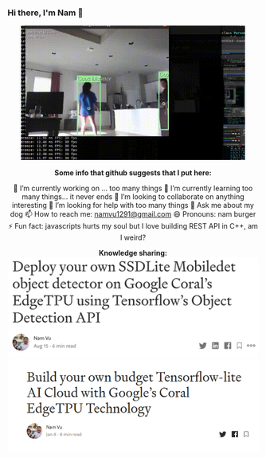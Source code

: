 ### Hi there, I'm Nam 👋

<div align="center">
    <img src="https://github.com/Namburger/social-distancing-violator-detector/blob/master/assets/sdv_ssdlite_mobiledet_resized.gif" width="450">

**Some info that github suggests that I put here:**

🔭 I’m currently working on ... too many things
🌱 I’m currently learning too many things... it never ends
👯 I’m looking to collaborate on anything interesting
🤔 I’m looking for help with too many things
💬 Ask me about my dog
📫 How to reach me: namvu1291@gmail.com
😄 Pronouns: nam burger
⚡ Fun fact: javascripts hurts my soul but I love building REST API in C++, am I weird?

**Knowledge sharing:**
[<img dth="500" src="https://github.com/Namburger/edgetpu-ssdlite-mobiledet-retrain/blob/master/assets/medium.png">](https://medium.com/@namvu1291/deploy-your-own-ssdlite-mobiledet-object-detector-on-google-corals-edgetpu-using-tensorflow-s-f41f1e3360c8)
[<img dth="500" src="https://github.com/Namburger/restor/blob/master/test_data/medium.png">](https://medium.com/@namvu1291/build-your-own-budget-ai-cloud-with-googles-coral-edgetpu-technology-66854340ecd3)
</div>
